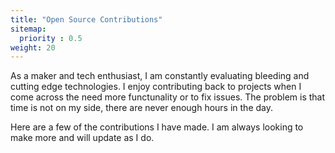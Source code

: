 ```yaml
---
title: "Open Source Contributions"
sitemap:
  priority : 0.5
weight: 20
---
```

<p>As a maker and tech enthusiast, I am constantly evaluating bleeding and cutting edge technologies. I enjoy contributing back to projects when I come across the need more functunality or to fix issues. The problem is that time is not on my side, there are never enough hours in the day.</p>
<p>Here are a few of the contributions I have made. I am always looking to make more and will update as I do.</p>

